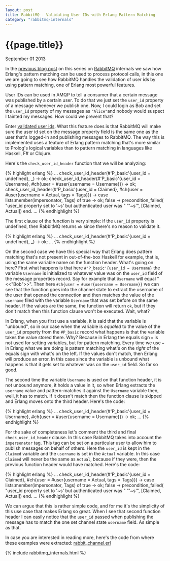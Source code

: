 ```yaml
---
layout: post
title: RabbitMQ - Validating User IDs with Erlang Pattern Matching
category: "rabbitmq-internals"
---
```


# {{page.title}} #

<span class="meta">September 01 2013</span>

In the [previous blog post](http://videlalvaro.github.io/2013/08/erlang-pattern-matching-protocols-and-rabbitmq.html) on this series on [RabbitMQ](https://www.rabbitmq.com) internals we saw how Erlang's pattern matching can be used to process protocol calls, in this one we are going to see how RabbitMQ handles the validation of user ids by using pattern matching, one of Erlang most powerful features.

User IDs can be used in AMQP to tell a consumer that a certain message was published by a certain user. To do that we just set the `user_id` property of a message whenever we publish one. Now, I could login as Bob and set the `user_id` property of my messages as `"Alice"`and nobody would suspect I tainted my messages. How could we prevent that?

Enter [validated user ids](http://www.rabbitmq.com/validated-user-id.html). What this feature does is that RabbitMQ will make sure the user id set on the message property field is the same one as the user that's logged-in and publishing messages to RabbitMQ. The way this is implemented uses a feature of Erlang pattern matching that's more similar to Prolog's logical variables than to pattern matching in languages like Haskell, F# or Clojure.

Here's the `check_user_id_header` function that we will be analyzing:

{% highlight erlang %}
...
check_user_id_header(#'P_basic'{user_id = undefined}, _) ->
    ok;
check_user_id_header(#'P_basic'{user_id = Username},
                     #ch{user = #user{username = Username}}) ->
    ok;
check_user_id_header(#'P_basic'{user_id = Claimed},
                     #ch{user = #user{username = Actual,
                                      tags     = Tags}}) ->
    case lists:member(impersonator, Tags) of
        true  -> ok;
        false -> precondition_failed(
                   "user_id property set to '~s' but authenticated user was "
                   "'~s'", [Claimed, Actual])
    end.
...
{% endhighlight %}

The first clause of the function is very simple: if the `user_id` property is undefined, then RabbitMQ returns `ok` since there's no reason to validate it.

{% highlight erlang %}
...
check_user_id_header(#'P_basic'{user_id = undefined}, _) ->
    ok;
...
{% endhighlight %}

On the second case we have this special way that Erlang does pattern matching that's not present in out-of-the-box Haskell for example, that is, using the same variable name on the function header. What's going on here? First what happens is that here `#'P_basic'{user_id = Username}` the variable `Username` is initialized to whatever value was on the `user_id` field of the message properties record. Say for example that `Username` will equal "<<"Bob">>". Then here `#ch{user = #user{username = Username}}` we can see that the function goes into the channel state to extract the username of the user that opened the connection and then matches the value of the `username` filed with the variable `Username` that was set before on the same header. If the values are the same, the function will return `ok`, but if they don't match then this function clause won't be executed. Wait, what?

In Erlang, when you first use a variable, it is said that the variable is "unbound", so in our case when the variable is _equaled_ to the value of the `user_id` property from the `#P_basic` record what happens is that the variable takes the value stored there. Why? Because in Erlang the equals sign `=` is not used for setting variables, but for pattern matching. Every time we use `=` in Erlang what we are doing is pattern matching what's on the _right_ of the equals sign with what's on the left. If the values don't match, then Erlang will produce an error. In this case since the variable is unbound what happens is that it gets set to whatever was on the `user_id` field. So far so good.

The second time the variable `Username` is used on that function header, it is not unbound anymore, it holds a value in it, so when Erlang extracts the `username` value and pattern-matches it against the `Username` variable then, well, it has to match. If it doesn't match then the function clause is skipped and Erlang moves onto the third header. Here's the code:

{% highlight erlang %}
...
check_user_id_header(#'P_basic'{user_id = Username},
                     #ch{user = #user{username = Username}}) ->
    ok;
...
{% endhighlight %}

For the sake of completeness let's comment the third and final `check_user_id_header` clause. In this case RabbitMQ takes into account the `impersonator` tag. This tag can be set on a particular user to allow him to publish messages on behalf of others. Here the `user_id` is kept in the `Claimed` variable and the `username` is set in the `Actual` variable. In this case `Claimed` will never be the same as `Actual`, because if they were, then the previous function header would have matched. Here's the code:

{% highlight erlang %}
...
check_user_id_header(#'P_basic'{user_id = Claimed},
                     #ch{user = #user{username = Actual,
                                      tags     = Tags}}) ->
    case lists:member(impersonator, Tags) of
        true  -> ok;
        false -> precondition_failed(
                   "user_id property set to '~s' but authenticated user was "
                   "'~s'", [Claimed, Actual])
    end.
...
{% endhighlight %}

We can argue that this is rather simple code, and for me it's the simplicity of this use case that makes Erlang so great. When I see that second function header I can easily notice that the `user_id` passed when publishing the message has to match the one set channel state `username` field. As simple as that.

In case you are interested in reading more, here's the code from where these examples were extracted: [rabbit_channel.erl](http://hg.rabbitmq.com/rabbitmq-server/file/fe3f446ab083/src/rabbit_channel.erl#l491)

{% include rabbitmq_internals.html %}